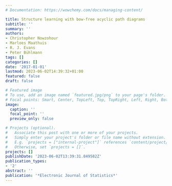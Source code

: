 ```yaml
---
# Documentation: https://wowchemy.com/docs/managing-content/

title: Structure learning with bow-free acyclic path diagrams
subtitle: ''
summary: ''
authors:
- Christopher Nowzohour
- Marloes Maathuis
- R. J. Evans
- Peter Bühlmann
tags: []
categories: []
date: '2017-01-01'
lastmod: 2023-06-02T14:39:32+01:00
featured: false
draft: false

# Featured image
# To use, add an image named `featured.jpg/png` to your page's folder.
# Focal points: Smart, Center, TopLeft, Top, TopRight, Left, Right, BottomLeft, Bottom, BottomRight.
image:
  caption: ''
  focal_point: ''
  preview_only: false

# Projects (optional).
#   Associate this post with one or more of your projects.
#   Simply enter your project's folder or file name without extension.
#   E.g. `projects = ["internal-project"]` references `content/project/deep-learning/index.md`.
#   Otherwise, set `projects = []`.
projects: []
publishDate: '2023-06-02T13:39:31.849582Z'
publication_types:
- '2'
abstract: ''
publication: '*Electronic Journal of Statistics*'
---
```

